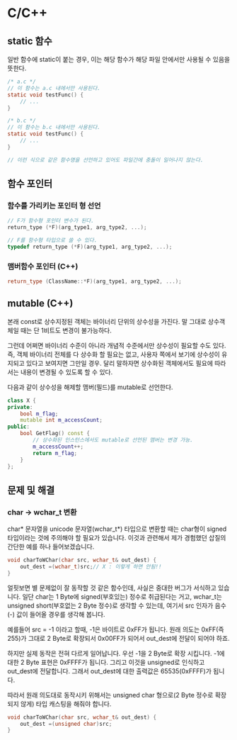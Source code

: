 # C/C++

## static 함수
일반 함수에 static이 붙는 경우, 이는 해당 함수가 해당 파일 안에서만 사용될 수 있음을 뜻한다.

```c
/* a.c */
// 이 함수는 a.c 내에서만 사용된다.
static void testFunc() {
	// ...
}

/* b.c */
// 이 함수는 b.c 내에서만 사용된다.
static void testFunc() {
	// ...
}

// 이런 식으로 같은 함수명을 선언하고 있어도 파일간에 충돌이 일어나지 않는다.
```

## 함수 포인터
### 함수를 가리키는 포인터 형 선언
```c
// F가 함수형 포인터 변수가 된다.
return_type (*F)(arg_type1, arg_type2, ...);

// F를 함수형 타입으로 쓸 수 있다.
typedef return_type (*F)(arg_type1, arg_type2, ...);
```

### 맴버함수 포인터 (C++)
```cpp
return_type (ClassName::*F)(arg_type1, arg_type2, ...);
```

## mutable (C++)
본래 const로 상수지정된 객체는 바이너리 단위의 상수성을 가진다. 말 그대로 상수객체일 때는 단 1비트도 변경이 불가능하다.

그런데 어쩌면 바이너리 수준이 아니라 개념적 수준에서만 상수성이 필요할 수도 있다. 즉, 객체 바이너리 전체를 다 상수화 할 필요는 없고, 사용자 쪽에서 보기에 상수성이 유지되고 있다고 보여지면 그만일 경우. 달리 말하자면 상수화된 객체에서도 필요에 따라서는 내용이 변경될 수 있도록 할 수 있다.

다음과 같이 상수성을 해제할 맴버(필드)를 mutable로 선언한다.

```cpp
class X {
private:
	bool m_flag;
	mutable int m_accessCount;
public:
	bool GetFlag() const {
		// 상수화된 인스턴스에서도 mutable로 선언된 맴버는 변경 가능.
		m_accessCount++;
		return m_flag;
	}
};
```

## 문제 및 해결
### char -> wchar_t 변환

char* 문자열을 unicode 문자열(wchar_t\*) 타입으로 변환할 때는 char형이 signed 타입이라는 것에 주의해야 할 필요가 있습니다. 이것과 관련해서 제가 경험했던 삽질의 간단한 예를 하나 들어보겠습니다.

```cpp
void charToWChar(char src, wchar_t& out_dest) {
    out_dest =(wchar_t)src;// X : 이렇게 하면 안됨!!
}
```

얼핏보면 별 문제없이 잘 동작할 것 같은 함수인데, 사실은 중대한 버그가 서식하고 있습니다. 일단 char는 1 Byte에 signed(부호있는) 정수로 취급된다는 거고, wchar_t는 unsigned short(부호없는 2 Byte 정수)로 생각할 수 있는데, 여기서 src 인자가 음수(-) 값이 들어올 경우를 생각해 봅니다.

예를들어 src = -1 이라고 할때, -1은 바이트로 0xFF가 됩니다. 원래 의도는 0xFF(즉 255)가 그대로 2 Byte로 확장되서 0x00FF가 되어서 out_dest에 전달이 되어야 하죠.

하지만 실제 동작은 전혀 다르게 일어납니다. 우선 -1을 2 Byte로 확장 시킵니다. -1에 대한 2 Byte 표현은 0xFFFF가 됩니다. 그리고 이것을 unsigned로 인식하고 out_dest에 전달합니다. 그래서 out_dest에 대한 출력값은 65535(0xFFFF)가 됩니다.

따라서 원래 의도대로 동작시키 위해서는 unsigned char 형으로(2 Byte 정수로 확장되지 않게) 타입 캐스팅을 해줘야 합니다.

```cpp
void charToWChar(char src, wchar_t& out_dest) {
    out_dest =(unsigned char)src;
}
```
